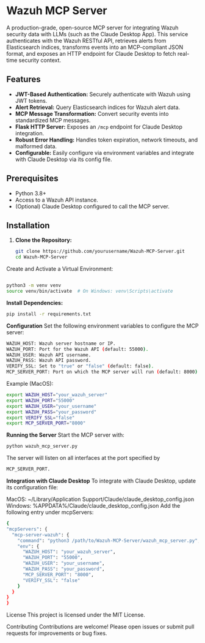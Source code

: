 # Wazuh MCP Server

A production-grade, open-source MCP server for integrating Wazuh security data with LLMs (such as the Claude Desktop App). This service authenticates with the Wazuh RESTful API, retrieves alerts from Elasticsearch indices, transforms events into an MCP-compliant JSON format, and exposes an HTTP endpoint for Claude Desktop to fetch real-time security context.

## Features

- **JWT-Based Authentication:** Securely authenticate with Wazuh using JWT tokens.
- **Alert Retrieval:** Query Elasticsearch indices for Wazuh alert data.
- **MCP Message Transformation:** Convert security events into standardized MCP messages.
- **Flask HTTP Server:** Exposes an `/mcp` endpoint for Claude Desktop integration.
- **Robust Error Handling:** Handles token expiration, network timeouts, and malformed data.
- **Configurable:** Easily configure via environment variables and integrate with Claude Desktop via its config file.


## Prerequisites

- Python 3.8+
- Access to a Wazuh API instance.
- (Optional) Claude Desktop configured to call the MCP server.

## Installation

1. **Clone the Repository:**

   ```bash
   git clone https://github.com/yourusername/Wazuh-MCP-Server.git
   cd Wazuh-MCP-Server
Create and Activate a Virtual Environment:

  ```bash
  
python3 -m venv venv
source venv/bin/activate  # On Windows: venv\Scripts\activate
```
**Install Dependencies:**

  ```bash
pip install -r requirements.txt
```
**Configuration**
Set the following environment variables to configure the MCP server:
  ```bash
WAZUH_HOST: Wazuh server hostname or IP.
WAZUH_PORT: Port for the Wazuh API (default: 55000).
WAZUH_USER: Wazuh API username.
WAZUH_PASS: Wazuh API password.
VERIFY_SSL: Set to "true" or "false" (default: false).
MCP_SERVER_PORT: Port on which the MCP server will run (default: 8000).
```
Example (MacOS):

  ```bash
export WAZUH_HOST="your_wazuh_server"
export WAZUH_PORT="55000"
export WAZUH_USER="your_username"
export WAZUH_PASS="your_password"
export VERIFY_SSL="false"
export MCP_SERVER_PORT="8000"

```
**Running the Server**
Start the MCP server with:

  ```bash
python wazuh_mcp_server.py 
```
The server will listen on all interfaces at the port specified by 
  ```bash
MCP_SERVER_PORT.
```
**Integration with Claude Desktop**
To integrate with Claude Desktop, update its configuration file:

MacOS: ~/Library/Application Support/Claude/claude_desktop_config.json
Windows: %APPDATA%/Claude/claude_desktop_config.json
Add the following entry under mcpServers:

  ```bash
{
  "mcpServers": {
    "mcp-server-wazuh": {
      "command": "python3 /path/to/Wazuh-MCP-Server/wazuh_mcp_server.py",
      "env": {
        "WAZUH_HOST": "your_wazuh_server",
        "WAZUH_PORT": "55000",
        "WAZUH_USER": "your_username",
        "WAZUH_PASS": "your_password",
        "MCP_SERVER_PORT": "8000",
        "VERIFY_SSL": "false"
      }
    }
  }
}
```
License
This project is licensed under the MIT License.

Contributing
Contributions are welcome! Please open issues or submit pull requests for improvements or bug fixes.

